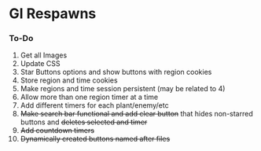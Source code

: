 # GI Respawns

### To-Do
1. Get all Images
2. Update CSS
3. Star Buttons options and show buttons with region cookies
4. Store region and time cookies
5. Make regions and time session persistent (may be related to 4)
6. Allow more than one region timer at a time
7. Add different timers for each plant/enemy/etc
8. ~~Make search bar functional and add clear button~~ that hides non-starred buttons and ~~deletes selected and timer~~
9. ~~Add countdown timers~~
10. ~~Dynamically created buttons named after files~~